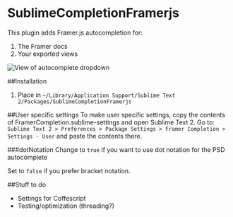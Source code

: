 SublimeCompletionFramerjs
=========================

This plugin adds Framer.js autocompletion for:

1. The Framer docs
2. Your exported views

![View of autocomplete dropdown](http://cl.ly/image/2o043809262v/framercomplete.png "Completion dropdown")

##Installation
1. Place in `~/Library/Application Support/Sublime Text 2/Packages/SublimeCompletionFramerjs`

##User specific settings
To make user specific settings, copy the contents of FramerCompletion.sublime-settings and open Sublime Text 2. Go to: `Sublime Text 2 > Preferences > Package Settings > Framer Completion > Settings - User` and paste the contents there.

###dotNotation
Change to `true` if you want to use dot notation for the PSD autocomplete

Set to `false` if you prefer bracket notation.

##Stuff to do
* Settings for Coffescript
* Testing/optimization (threading?)